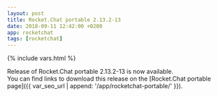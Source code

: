 ```yaml
---
layout: post
title: Rocket.Chat portable 2.13.2-13
date: 2018-09-11 12:42:00 +0200
app: rocketchat
tags: [rocketchat]
---
```

{% include vars.html %}

Release of Rocket.Chat portable 2.13.2-13 is now available.<br />
You can find links to download this release on the [Rocket.Chat portable page]({{ var_seo_url | append: '/app/rocketchat-portable/' }}).
